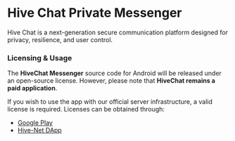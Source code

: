 # Hive Chat Private Messenger
Hive Chat is a next-generation secure communication platform designed for privacy, resilience, and user control.

### Licensing & Usage  

The **HiveChat Messenger** source code for Android will be released under an open-source license. However, please note that **HiveChat remains a paid application**.  

If you wish to use the app with our official server infrastructure, a valid license is required. Licenses can be obtained through:  
- [Google Play](#)  
- [Hive-Net DApp](https://hivenet.sol)  

